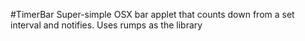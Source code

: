 #TimerBar
Super-simple OSX bar applet that counts down from a set interval and notifies.
Uses rumps as the library
